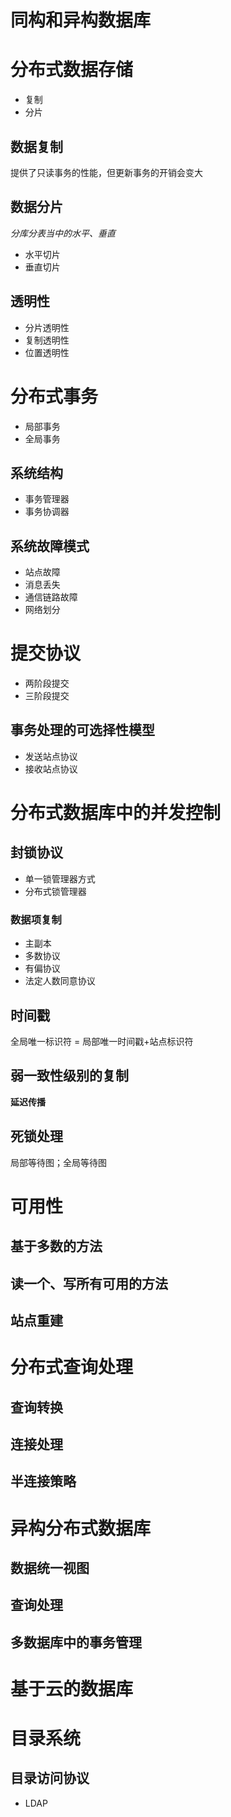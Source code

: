 # 同构和异构数据库

# 分布式数据存储

- 复制
- 分片

## 数据复制

提供了只读事务的性能，但更新事务的开销会变大

## 数据分片

_分库分表当中的水平、垂直_

- 水平切片
- 垂直切片

## 透明性

- 分片透明性
- 复制透明性
- 位置透明性

# 分布式事务

- 局部事务
- 全局事务

## 系统结构

- 事务管理器
- 事务协调器

## 系统故障模式

- 站点故障
- 消息丢失
- 通信链路故障
- 网络划分

# 提交协议

- 两阶段提交
- 三阶段提交

## 事务处理的可选择性模型

- 发送站点协议
- 接收站点协议

# 分布式数据库中的并发控制

## 封锁协议

- 单一锁管理器方式
- 分布式锁管理器

### 数据项复制

- 主副本
- 多数协议
- 有偏协议
- 法定人数同意协议

## 时间戳

全局唯一标识符 = 局部唯一时间戳+站点标识符

## 弱一致性级别的复制

**延迟传播**

## 死锁处理

局部等待图；全局等待图

# 可用性

## 基于多数的方法

## 读一个、写所有可用的方法

## 站点重建

# 分布式查询处理

## 查询转换

## 连接处理

## 半连接策略

# 异构分布式数据库

## 数据统一视图

## 查询处理

## 多数据库中的事务管理

# 基于云的数据库

# 目录系统

## 目录访问协议

- LDAP
